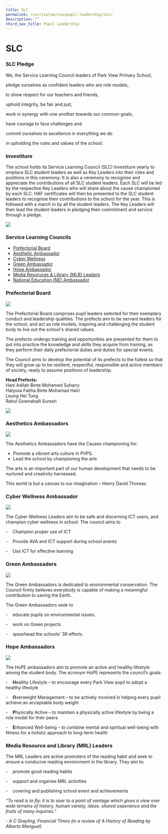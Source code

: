 ```yaml
---
title: SLC
permalink: /curriculum/cce/pupil-leadership/slc/
description: ""
third_nav_title: Pupil Leadership
---
```

# **SLC**

### SLC Pledge

We, the Service Learning Council leaders of Park View Primary School,

pledge ourselves as confident leaders who are role models,

to show respect for our teachers and friends,

uphold integrity, be fair and just,

work in synergy with one another towards our common goals,

have courage to face challenges and 

commit ourselves to excellence in everything we do

in upholding the rules and values of the school.

### Investiture

The school holds its Service Learning Council (SLC) Investiture yearly to emplace SLC student leaders as well as Key Leaders into their roles and positions in this ceremony. It is also a ceremony to recognise and appreciate the contributions of all SLC student leaders. Each SLC will be led by the respective Key Leaders who will share about the cause championed by each SLC. HAF certificates will then be presented to the SLC student leaders to recognise their contributions to the school for the year. This is followed with a march in by all the student leaders. The Key Leaders will then lead the student leaders in pledging their commitment and service through a pledge.

![](/images/SLC_Prefects.jpg)

### Service Learning Councils

* [Prefectorial Board](#PrefectorialBoard)  
* [Aesthetic Ambassador](#AestheticAmabssador)
* [Cyber Wellness ](#Acheivements)
* [Green Ambassador](#GreenAmbassador)
* [Hope Ambassador](#HopeAmabssador)
* [Media Resoruces & Library (MLB) Leaders](#MediaResoruces&Library(MLB)Leaders)
* [National Education (NE) Ambassador](#NationalEducation(NE)Ambassador)


<h3><a name="Prefectorial Board"></a>Prefectorial Board</h3>


![](/images/Prefects.jpg)

The Prefectorial Board comprises pupil leaders selected for their exemplary conduct and leadership qualities. The prefects aim to be servant leaders for the school, and act as role models, inspiring and challenging the student body to live out the school's shared values.

The prefects undergo training and opportunities are presented for them to put into practice the knowledge and skills they acquire from training, as they perform their daily prefectorial duties and duties for special events.

The Council aims to develop the potential of its prefects to the fullest so that they will grow up to be resilient, respectful, responsible and active members of society, ready to assume positions of leadership.


**Head Prefects:**   
Hani Adilah Binte Mohamed Suhairy     
Halyssa Fatiha Binte Mohamad Hairi   
Leung Hei Tung   
Rahul Gownahalli Suresh

![](/images/Prefectorial%20Board%202017%20optimised.jpg)


<h3><a name="Aesthetics Ambassadors"></a>Aesthetics Ambassadors</h3>


![](/images/Aesthetics.jpg)

The Aesthetics Ambassadors have the Causes championing for:

*   Promote a vibrant arts culture in PVPS.
*   Lead the school by championing the arts

The arts is an important part of our human development that needs to be nurtured and creativity harnessed.

This world is but a canvas to our imagination – Henry David Thoreau

<h3><a name="Cyber Wellness Ambassador"></a>Cyber Wellness Ambassador</h3>

![](/images/cyberwellness1.jpg)

  
The Cyber Wellness Leaders aim to be safe and discerning ICT users, and champion cyber wellness in school. The council aims to

\-    Champion proper use of ICT

\-    Provide AVA and ICT support during school events

\-    Use ICT for effective learning


<h3><a name="Green Ambassadors"></a>Green Ambassadors</h3>

![](/images/Green.jpg)

The Green Ambassadors is dedicated to environmental conservation. The Council firmly believes everybody is capable of making a meaningful contribution to saving the Earth.

The Green Ambassadors seek to

\-    educate pupils on environmental issues.

\-    work on Green projects

\-    spearhead the schools’ 3R efforts.


<h3><a name="Hope Ambassador"></a>Hope Ambassadors</h3>



![](/images/hope.jpg)

The HoPE ambassadors aim to promote an active and healthy lifestyle among the student body. The acronym HoPE represents the council’s goals:

\-    **H**ealthy Lifestyle – to encourage every Park View pupil to adopt a healthy lifestyle

\-    **O**verweight Management – to be actively involved in helping every pupil achieve an acceptable body weight

\-    **P**hysically Active – to maintain a physically active lifestyle by being a role model for their peers

\-    **E**nhanced Well-being – to combine mental and spiritual well-being with fitness for a holistic approach to long-term health


<h3><a name="Media Resource and Library (MRL) Leaders"></a>Media Resource and Library (MRL) Leaders</h3>

The MRL Leaders are active promoters of the reading habit and seek to ensure a conducive reading environment in the library. They aim to:

\-    promote good reading habits 

\-    support and organise MRL activities

\-    covering and publishing school event and achievements

_“To read is to fly: it is to soar to a point of vantage which gives a view over wide terrains of history, human variety, ideas, shared experience and the fruits of many inquiries.”_

_\- A C Grayling, Financial Times (in a review of A History of Reading by Alberto Manguel)_